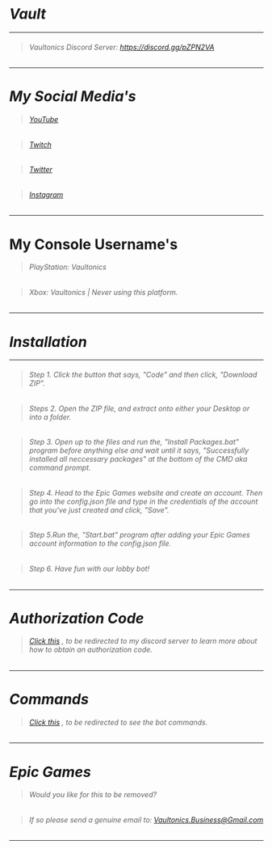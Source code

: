 # _Vault_

***

> ###### Vaultonics Discord Server: https://discord.gg/pZPN2VA

***

# _My Social Media's_

> ###### [YouTube](https://www.youtube.com/channel/UCqFE6t2cEoQ2CrEDYbayiEw?sub_confirmation=1)

> ###### [Twitch](https://www.twitch.tv/Vaultonics)

> ###### [Twitter](https://twitter.com/Vaultonics)

> ###### [Instagram](https://www.instagram.com/Vaultonics)

***

# __My Console Username's__

> ###### PlayStation: Vaultonics

> ###### Xbox: Vaultonics | Never using this platform.

***

# _Installation_

***

> ###### Step 1. Click the button that says, "Code" and then click, "Download ZIP".

> ###### Steps 2. Open the ZIP file, and extract onto either your Desktop or into a folder.

>###### Step 3. Open up to the files and run the, "Install Packages.bat" program before anything else and wait until it says, "Successfully installed all neccessary packages" at the bottom of the CMD _aka_ command prompt.

> ###### Step 4. Head to the _Epic Games_ website and create an account. Then go into the _config.json_ file and type in the credentials of the account that you've just created and click, "Save".

> ###### Step 5.Run the, "Start.bat" program after adding your _Epic Games_ account information to the _config.json_ file.

> ###### Step 6. Have fun with our lobby bot!

***

# _Authorization Code_

> ###### [Click this](https://discord.gg/fjUCr9V) , to be redirected to my discord server to learn more about how to obtain an authorization code.

***

# _Commands_

> ###### [Click this](https://github.com/Vaultonics/Vault/wiki/Commands) , to be redirected to see the bot commands.

***

# _Epic Games_

> ###### Would you like for this to be removed?

> ###### If so please send a genuine email to: Vaultonics.Business@Gmail.com

***
